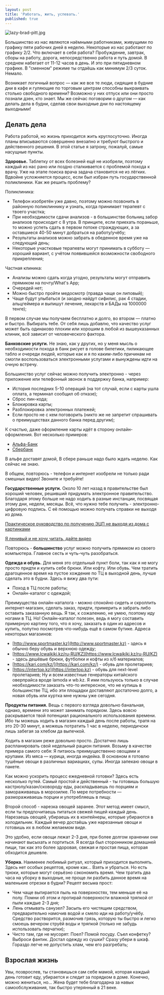 ```yaml
---
layout: post
title: 'Работать, жить, успевать.'
published: true
---
```

![lazy-brad-pitt.jpg]({{site.baseurl}}/_posts/lazy-brad-pitt.jpg)

Большинство из нас являются наёмными работниками, живущими по графику пяти рабочих дней в неделю. Некоторые из нас работают по графику 2/2. Что включает в себя работа? Пробуждение, завтрак, сборы на работу, дорога, непосредственно работа и путь домой. В среднем набегает от 11-12 часов в день. И это при пятидневном графике. В "сменном" режиме ты отдаёшь как минимум 2/3 суток. 
Немало. 

Возникает логичный вопрос — как же все те люди, сидящие в будние дни в кафе и гуляющие по торговым центрам способны выкраивать столько свободного времени? Возможно у них отпуск или они просто познали дзен, кто знает. Мы же сейчас поговорим о другом — как делать дела в будни, сделав свои выходные дни по настоящему выходными!

## Делать дела 

Работа работой, но жизнь приходится жить круглосуточно. Иногда планы вписываются совершенно внезапно и требуют быстрого и действенного решения. В этой статье я затрону, пожалуй, самые насущные пункты.

**Здоровье.** Таблетку от всех болезней ещё не изобрели, поэтому каждый из нас рано или поздно сталкивается с проблемой похода к врачу. Уже на этапе поиска врача задача становится не из лёгких. Вдвойне усложняется процесс, если был избран путь государственной поликлиники. Как же решить проблему?

Поликлиника:
+ Телефон изобретён уже давно, поэтому можно позвонить в районную поликлиннику и узнать, когда принимает терапевт с твоего участка;
+ При необходимости сдачи анализов - в большинстве больниц забор анализов происходит с 8 утра. В принципе, если приехать пораньше, то можно успеть сдать в первом потоке страждующих, а за оставшиеся 40-50 минут добраться на работу/учёбу; 
+ Результаты анализов можно забрать в обеденное время уже на следующий день; 
+ Некоторые участковые терапевты могут принимать в субботу — хороший вариант, с учётом появившейся возможности свободного прикрепления; 

Частная клиника: 
+ Анализы можно сдать когда угодно, результаты могут отправить прямиком на почту/What's App;
+ Очередей нет;
+ Можно быстро пройти медосмотр (правда чаще он липовый);
+ Чаще будут улыбаться (и заодно найдут сифилис, рак 4 стадии, альцгеймера и выпишут лечение, лекарств и БАДы на 1000000 тенге);

В первом случае мы получаем бесплатно и долго, во втором — платно и быстро. Выбирать тебе. От себя лишь добавлю, что качество услуг может быть одинаково плохим или хорошим в любой из вышеуказанных клиник, всё зависит от человеческого фактора.


**Банковские услуги.** Не знаю, как у других, но у меня мысль о необходимости похода в банк рисует в голове билетики, пиликающее табло и очереди людей, которые как и я по каким-либо причинам не смогли воспользоваться электронными услугами и вынуждены идти на очную встречу. 

Большинство услуг сейчас можно получить электронно - через приложение или телефонный звонок в поддержку банка, например:
+ История последних 5-10 операций (на тот случай, если с карты ушла оплата, а терминал сообщил об отказе);
+ Сброс пин-кода;
+ Блокировка карты;
+ Разблокировка электронных платежей;
+ Если просто не с кем поговорить (никто же не запретит спрашивать о преимуществах данного банка перед другим);

К счастью, даже оформление карты идёт в сторону онлайн-оформления. Вот несколько примеров: 

+ [Альфа-Банк](https://alfabank.kz/persons/payment-cards) 
+ [Сбербанк](www.sberbank.kz/ru/urban)

В альфе доставят домой, В сбере раньше надо было ждать неделю. Как сейчас не знаю. 

В общем, повторюсь - телефон и интернет изобрели не только ради смешных видео! Звоните и требуйте! 

**Государственные услуги.** Около 10 лет назад в правительстве был хороший человек, решивший придумать электронное правительство. Благодаря этому больше не надо ходить в разные инстанции, посвящая этому дни, недели, месяцы. 
Всё, что нужно тебе получить - электронно-цифровую подпись. С её помощью можно получать справки не выходя из дома.

[Практическое руководство по получению ЭЦП не выходя из дома с картинками](http://www.pki.gov.kz/docs/guides_ru/fl/) 

[Я ленивый и не хочу читать, дайте видео](https://www.youtube.com/watch?v=SRzt7dneaAc)

Повторюсь - **большинство** услуг можно получить прямиком из своего компьютера. Главное сесть и чуть-чуть разобраться. 

**Одежда и обувь.** Для меня это отдельный пункт боли, так как я не могу просто придти и купить себе брюки. Или кофту. Или обувь. 
Чем тратить драгоценное время на пустое хождение по ТЦ в выходной день, лучше сделать это в будни. Здесь я вижу два пути:
+ Поход в ТЦ после работы;
+ Онлайн-каталог с одеждой;

Преимущества онлайн-каталога - можно спокойно сидеть и скроллить интернет-магазин, сделать заказ, придти, примерить и забрать либо оставить заказанную вещь. Я так, к сожалению, не умею, поэтому иду ногами в ТЦ. Но! Онлайн-каталог полезен, ведь я могу составить примерную картину того, что я хочу, заказать в один из адресов и купить, попутно посмотрев что-нибудь ещё в самом бутике. 
Адреса некоторых магазинов:

+ [http://www.sportmaster.kz](http://www.sportmaster.kz) - здесь я обычно беру обувь и верхнюю одежду;
+ [https://www.lcwaikiki.kz/ru-RU/KZ](https://www.lcwaikiki.kz/ru-RU/KZ) - здесь дешёвые брюки, футболки и кофты из х/б материалов;
+ [https://kari.com/kz/](https://kari.com/kz/) - обувь для пролетариев;
+ [https://intertop.kz](https://intertop.kz) - обувь для next-level пролетариев;
Ну и всем известные генераторы китайского оверпрайса вроде lamoda и wb.kz. Я ими пользуюсь только в случае необходимости заказать что-то интересное, что не купишь в большинстве ТЦ, ибо эти площадки доставляют достаточно долго, а новая обувь или куртка мне нужны уже сегодня.


**Продукты питания.** Вещь с первого взгляда довольно банальная, однако, времени это может занимать порядком. Здесь вовсю раскрывается твой потенциал рационального использования времени. Ибо ты можешь ходить в магазин каждый день после работы, тратя на это 20-30 минут, а можешь потратить 1 час в неделю, периодичски лишь забегая за хлебом да выпечкой. 

Ходить в магазин реже довольно просто. Достатчно лишь распланировать свой недельный рацион питания. Возьму в качестве примера самого себя: Я питаюсь преимущественно овощами и крупами. Из мяса — курица, иногда индейка. В основном я готовлю тушёные овощи в различных вариациах, супы. Иногда запекаю овощи в пакете. 

Как можно ускорить процесс ежедневной готовки? Здесь есть несколько путей. Самый простой и действенный - ты готовишь большую кастрюлу/казан/сковороду еды, раскладываешь по порциям и замораживаешь в морозилке. По мере потребности — размораживаешь порции и употребляешь в пищу. 

Второй способ - нарезка овощей заранее. Этот метод имеет смысл, если ты предпочитаешь питаться свежей пищей каждый день. Нарезаешь овощей, убираешь их в контейнеры, которые убираются в холодильник. Каждый вечер достаёшь уже нарезанные овощи и готовишь их в любом желаемом виде.

Это удобно, если овощи лежат 2-3 дня, при более долгом хранении они начинают высыхать и портиться.
Я всегда был сторонником домашней пищи, так как это более здоровая, свежая и простая пища, которая обходится дешевле. 

**Уборка.** 
Наименее любимый ритуал, который приходится выполнять. Здесь нет особых рецептов, кроме как... Взять и убраться. 
Но есть трюки, которые могут серьёзно сэкономить время. Чем тратить два часа на уборку в выходные, не проще ли разбить данное время на маленькие отрезки в будни? 
Рецепт весьма прост:
+ Чем чаще вытирается пыль на поверхностях, тем меньше её на полу. Помни об этом и протирай поверхности влажной тряпкой от пыли каждые 2-3 дня;
+ Лень отмывать санузел? Засыпь его чистящим средством, предварительно намочив водой и смело иди на работу/учёбу. Средство растворится, размочив грязь, которую ты быстро и легко смоешь вечером струёй воды и тряпкой (только не забудь использовать перчатки);
+ Чисто там, где не мусорят: Поел? Помой посуду. Съел конфетку? Выброси фантик. Достал одежду из сушки? Сразу убери в шкаф. Гораздо легче не допустить хлам, чем его разгребать;

## Взрослая жизнь
Увы, позврослев, ты становишься сам себе мамой, которая каждый день готовит еду, убирается и следит за порядком в доме. Конечно, можно жениться, но... Жена будет тебе благодарна за навык самообслуживания, так быстро утерянный в 21 веке.
